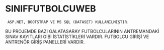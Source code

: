 # SINIFFUTBOLCUWEB
     ASP.NET, BOOTSTRAP VE MS SQL (DATASET) KULLANILMIŞTIR.
BU PROJEMDE BAZI GALATASARAY FUTBOLCULARININ ANTREMANDAKİ SINAV KAYITLARI GİBİ İSTATİSTİKLERİ VARDIR.
FUTBOLCU GİRİŞİ VE ANTRENÖR GİRİŞ PANELLERİ VARDIR. 
